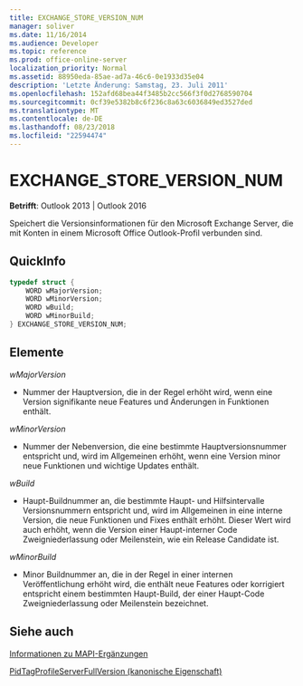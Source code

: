 ```yaml
---
title: EXCHANGE_STORE_VERSION_NUM
manager: soliver
ms.date: 11/16/2014
ms.audience: Developer
ms.topic: reference
ms.prod: office-online-server
localization_priority: Normal
ms.assetid: 88950eda-85ae-ad7a-46c6-0e1933d35e04
description: 'Letzte Änderung: Samstag, 23. Juli 2011'
ms.openlocfilehash: 152afd68bea44f3485b2cc566f3f0d2768590704
ms.sourcegitcommit: 0cf39e5382b8c6f236c8a63c6036849ed3527ded
ms.translationtype: MT
ms.contentlocale: de-DE
ms.lasthandoff: 08/23/2018
ms.locfileid: "22594474"
---
```

# <a name="exchangestoreversionnum"></a>EXCHANGE_STORE_VERSION_NUM

  
  
**Betrifft**: Outlook 2013 | Outlook 2016 
  
Speichert die Versionsinformationen für den Microsoft Exchange Server, die mit Konten in einem Microsoft Office Outlook-Profil verbunden sind.
  
## <a name="quick-info"></a>QuickInfo

```cpp
typedef struct { 
    WORD wMajorVersion; 
    WORD wMinorVersion; 
    WORD wBuild; 
    WORD wMinorBuild; 
} EXCHANGE_STORE_VERSION_NUM; 

```

## <a name="members"></a>Elemente

 _wMajorVersion_
  
- Nummer der Hauptversion, die in der Regel erhöht wird, wenn eine Version signifikante neue Features und Änderungen in Funktionen enthält.
    
 _wMinorVersion_
  
- Nummer der Nebenversion, die eine bestimmte Hauptversionsnummer entspricht und, wird im Allgemeinen erhöht, wenn eine Version minor neue Funktionen und wichtige Updates enthält.
    
 _wBuild_
  
- Haupt-Buildnummer an, die bestimmte Haupt- und Hilfsintervalle Versionsnummern entspricht und, wird im Allgemeinen in eine interne Version, die neue Funktionen und Fixes enthält erhöht. Dieser Wert wird auch erhöht, wenn die Version einer Haupt-interner Code Zweigniederlassung oder Meilenstein, wie ein Release Candidate ist.
    
 _wMinorBuild_
  
- Minor Buildnummer an, die in der Regel in einer internen Veröffentlichung erhöht wird, die enthält neue Features oder korrigiert entspricht einem bestimmten Haupt-Build, der einer Haupt-Code Zweigniederlassung oder Meilenstein bezeichnet.
    
## <a name="see-also"></a>Siehe auch



[Informationen zu MAPI-Ergänzungen](about-mapi-additions.md)
  
[PidTagProfileServerFullVersion (kanonische Eigenschaft)](pidtagprofileserverfullversion-canonical-property.md)

